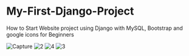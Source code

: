 # My-First-Django-Project
How to Start Website project using Django  with MySQL, Bootstrap and google icons for Beginners

![Capture](https://github.com/shamiraty/My-First-Django-Project/assets/129072179/a8a47327-de76-4864-acdd-dbb1d81f3b75)
![2](https://github.com/shamiraty/My-First-Django-Project/assets/129072179/494f78ca-cd13-46db-941c-b9bd494dc4bd)
![4](https://github.com/shamiraty/My-First-Django-Project/assets/129072179/42c6bbf9-04e2-4f36-86b8-9cd4f16b43a5)
![3](https://github.com/shamiraty/My-First-Django-Project/assets/129072179/4f911bd1-3311-4d9f-b2e7-47cd4c77f52c)
